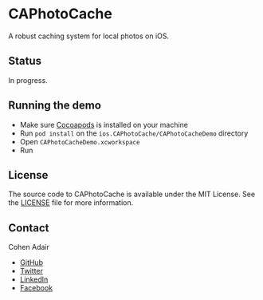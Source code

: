 # CAPhotoCache
A robust caching system for local photos on iOS.


## Status
In progress.


## Running the demo
* Make sure [Cocoapods](https://guides.cocoapods.org/using/getting-started.html) is installed on your machine
* Run `pod install` on the `ios.CAPhotoCache/CAPhotoCacheDemo` directory
* Open `CAPhotoCacheDemo.xcworkspace`
* Run


## License

The source code to CAPhotoCache is available under the MIT License. See the [LICENSE](https://raw.githubusercontent.com/cohenadair/ios.CAPhotoCache/master/LICENSE) file for more information.


## Contact

Cohen Adair

* [GitHub](https://github.com/cohenadair)
* [Twitter](http://twitter.com/cohenadair)
* [LinkedIn](https://ca.linkedin.com/in/cohenadair)
* [Facebook](https://www.facebook.com/cohen.adair)
